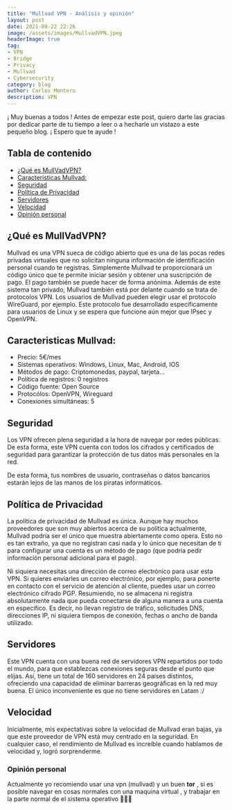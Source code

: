```yaml
---
title: "Mullvad VPN - Análisis y opinión"
layout: post
date: 2021-09-22 22:26
image: /assets/images/MullvadVPN.jpeg
headerImage: true
tag:
- VPN
- Bridge
- Privacy
- Mullvad
- Cybersecurity
category: blog
author: Carlos Montero
description: VPN
---
```


¡ Muy buenas a todos ! Antes de empezar este post, quiero darte las gracias por dedicar parte de tu tiempo a leer o a hecharle un vistazo a este pequeño blog. ¡ Espero que te ayude !

## Tabla de contenido
* [¿Qué es MullVadVPN?](#qué-es-mullvadvpn)
* [Caracteristicas Mullvad:](#caracteristicas-mullvad)
* [Seguridad](#seguridad)
* [Política de Privacidad](#política-de-privacidad)
* [Servidores](#servidores)
* [Velocidad](#velocidad)
* [Opinión personal](#opinión-personal)


## ¿Qué es MullVadVPN?
Mullvad es una VPN sueca de código abierto que es una de las pocas redes privadas virtuales que no solicitan ninguna información de identificación personal cuando te registras.
Simplemente Mullvad te proporcionará un código único que te permite iniciar sesión y obtener una suscripción de pago. El pago también se puede hacer de forma anónima.
Además de este sistema tan privado, Mullvad también está por delante cuando se trata de protocolos VPN. Los usuarios de Mullvad pueden elegir usar el protocolo WireGuard, por ejemplo. Este protocolo fue desarrollado específicamente para usuarios de Linux y se espera que funcione aún mejor que IPsec y OpenVPN.

## Caracteristicas Mullvad:
- Precio: 5€/mes
- Sistemas operativos: Windows, Linux, Mac, Android, IOS
- Métodos de pago: Criptomonedas, paypal, tarjeta...
- Política de registros: 0 registros
- Código fuente: Open Source
- Protocólos: OpenVPN, Wireguard
- Conexiones simultáneas: 5

## Seguridad
Los VPN ofrecen plena seguridad a la hora de navegar por redes públicas. De esta forma, este VPN cuenta con todos los cifrados y certificados de seguridad para garantizar la protección de tus datos más personales en la red.

De esta forma, tus nombres de usuario, contraseñas o datos bancarios estarán lejos de las manos de los piratas informáticos.

## Política de Privacidad
La política de privacidad de Mullvad es única. Aunque hay muchos proveedores que son muy abiertos acerca de su política actualmente, Mullvad podría ser el único que muestra abiertamente como opera. Esto no es tan extraño, ya que no registran casi nada y lo único que necesitan de ti para configurar una cuenta es un método de pago (que podría pedir información personal adicional para el pago). 

Ni siquiera necesitas una dirección de correo electrónico para usar esta VPN. Si quieres enviarles un correo electrónico, por ejemplo, para ponerte en contacto con el servicio de atención al cliente, puedes usar un correo electrónico cifrado PGP. Resumiendo, no se almacena ni registra absolutamente nada que pueda conectarse de alguna manera a una cuenta en especifico. Es decir, no llevan registro de tráfico, solicitudes DNS, direcciones IP, ni siquiera tiempos de conexión, fechas o ancho de banda utilizado. 

## Servidores
Este VPN cuenta con una buena red de servidores VPN repartidos por todo el mundo, para que establezcas conexiones seguras desde el punto que elijas. Así, tiene un total de 160 servidores en 24 países distintos, ofreciendo una capacidad de eliminar barreras geográficas en la red muy buena. El único inconveniente es que no tiene servidores en Latam :/

## Velocidad 
Inicialmente, mis expectativas sobre la velocidad de Mullvad eran bajas, ya que este proveedor de VPN está muy centrado en la seguridad. En cualquier caso, el rendimiento de Mullvad es increíble cuando hablamos de velocidad y, logró sorprenderme. 

### Opinión personal
Actualmente yo recomiendo usar una vpn (mullvad) y un buen **tor** , si es posible navegar en cosas normales con una maquina virtual , y trabajar en la parte normal de el sistema operativo 👨🏻‍💻
